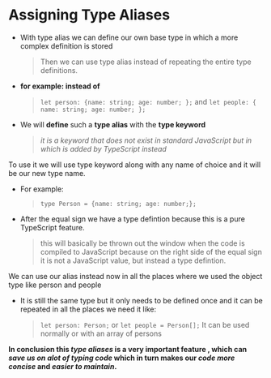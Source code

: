 # Assigning Type Aliases

- With type alias we can define our own base type in which a more complex definition is stored

  > Then we can use type alias instead of repeating the entire type definitions.

- **for example: instead of**

  > `let person: {name: string; age: number; };`
  > and
  > `let people: { name: string; age: number; };`

- We will **define** such a **type alias** with the **type keyword**
  > _it is a keyword that does not exist in standard JavaScript but in which is added by TypeScript instead_

To use it we will use type keyword along with any name of choice and it will be our new type name.

- For example:

  > `type Person = {name: string; age: number;};`

- After the equal sign we have a type defintion because this is a pure TypeScript feature.
  > this will basically be thrown out the window when the code is compiled to JavaScript because on the right side of the equal sign it is not a JavaScript value, but instead a type defintion.

We can use our alias instead now in all the places where we used the object type like person and people

- It is still the same type but it only needs to be defined once and it can be repeated in all the places we need it like:
  > `let person: Person;` or `let people = Person[];`
  > It can be used normally or with an array of persons

**In conclusion this _type aliases_ is a very important feature , which can _save us on alot of typing code_ which in turn makes our _code more concise_ and _easier to maintain_.**
